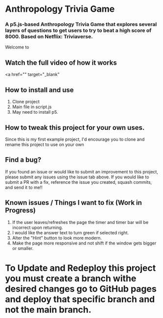 # Anthropology Trivia Game

### A p5.js-based Anthropology Trivia Game that explores several layers of questions to get users to try to beat a high score of 8000. Based on Netflix: Triviaverse.

Welcome to 

## Watch the full video of how it works 
<a href="" target="_blank"

## How to install and use 

1. Clone project
2. Main file in script.js
3. May need to install p5.

## How to tweak this project for your own uses.

Since this is my first example project, I'd encourage you to clone and rename this project to use on your own

## Find a bug?

If you found an issue or would like to submit an improvement to this project, please submit any
issues using the issue tab above. If you would like to submit a PR with a fix, reference the
issue you created, squash commits, and send it to me!! 

##  Known issues / Things I want to fix (Work in Progress)

1. If the user leaves/refreshes the page the timer and timer bar will be incorrect upon returning.
2. I would like the answer text to turn green if selected right.
3. Alter the "Hint" button to look more modern.
4. Make the page more responsive and not shift if the window gets bigger or smaller.

# To Update and Redeploy this project you must create a branch withe desired changes go to GitHub pages and deploy that specific branch and not the main branch. 
